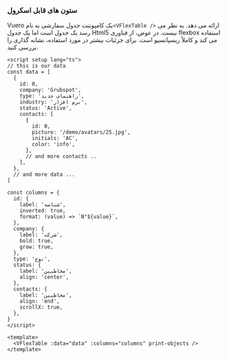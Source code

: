 ### ستون های قابل اسکرول

Vuero یک کامپوننت جدول سفارشی به نام`<VFlexTable />` ارائه می دهد.
به نظر می رسد یک جدول است اما یک جدول Html5 نیست.
در عوض، از فناوری flexbox استفاده می کند و کاملاً ریسپانسیو است.
برای جزئیات بیشتر در مورد استفاده، نشانه گذاری را بررسی کنید.

<!--code-->

```vue
<script setup lang="ts">
// this is our data
const data = [
  {
    id: 0,
    company: 'Grubspot',
    type: 'راهنمای جدید',
    industry: 'نرم افزار',
    status: 'Active',
    contacts: [
      {
        id: 0,
        picture: '/demo/avatars/25.jpg',
        initials: 'AC',
        color: 'info',
      },
      // and more contacts ..
    ],
  },
  // and more data ...
]

const columns = {
  id: {
    label: 'شناسه',
    inverted: true,
    format: (value) => `N°${value}`,
  },
  company: {
    label: 'شرکت',
    bold: true,
    grow: true,
  },
  type: 'نوع',
  status: {
    label: 'مخاطبین',
    align: 'center',
  },
  contacts: {
    label: 'مخاطبین',
    align: 'end',
    scrollX: true,
  },
}
</script>

<template>
  <VFlexTable :data="data" :columns="columns" print-objects />
</template>
```

<!--/code-->

